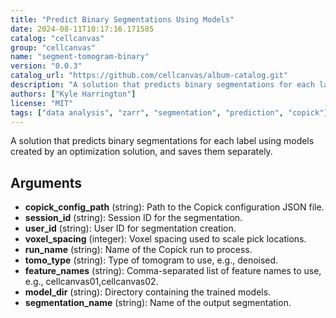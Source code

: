 ```yaml
---
title: "Predict Binary Segmentations Using Models"
date: 2024-08-11T10:17:16.171585
catalog: "cellcanvas"
group: "cellcanvas"
name: "segment-tomogram-binary"
version: "0.0.3"
catalog_url: "https://github.com/cellcanvas/album-catalog.git"
description: "A solution that predicts binary segmentations for each label using models created by an optimization solution, and saves them separately."
authors: ["Kyle Harrington"]
license: "MIT"
tags: ["data analysis", "zarr", "segmentation", "prediction", "copick"]
---
```


A solution that predicts binary segmentations for each label using models created by an optimization solution, and saves them separately.

## Arguments

- **copick_config_path** (string): Path to the Copick configuration JSON file.
- **session_id** (string): Session ID for the segmentation.
- **user_id** (string): User ID for segmentation creation.
- **voxel_spacing** (integer): Voxel spacing used to scale pick locations.
- **run_name** (string): Name of the Copick run to process.
- **tomo_type** (string): Type of tomogram to use, e.g., denoised.
- **feature_names** (string): Comma-separated list of feature names to use, e.g., cellcanvas01,cellcanvas02.
- **model_dir** (string): Directory containing the trained models.
- **segmentation_name** (string): Name of the output segmentation.

